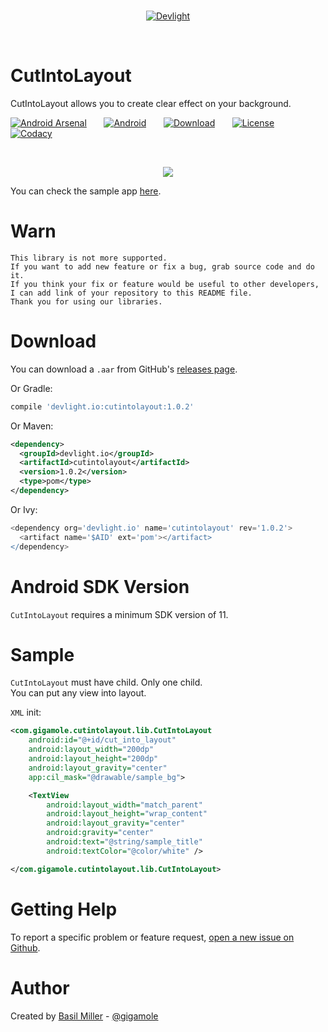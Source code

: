 <br/>
<p align="center">
  <a href="http://devlight.io">
      <img src ="https://drive.google.com/uc?export=download&id=0BxPO_UeS7wScLVBKck51Z1Rzb0E" alt="Devlight"/>
  </a>
</p>
<br/>

CutIntoLayout
=============

CutIntoLayout allows you to create clear effect on your background.

[![Android Arsenal](https://drive.google.com/uc?export=download&id=0BxPO_UeS7wScekxiT3M5aFlELXc)](http://android-arsenal.com/details/1/3316)
&nbsp;&nbsp;&nbsp;&nbsp;&nbsp;
[![Android](https://drive.google.com/uc?export=download&id=0BxPO_UeS7wSccEZaclNGN0R5OWc)](https://github.com/DevLight-Mobile-Agency)
&nbsp;&nbsp;&nbsp;&nbsp;&nbsp;
[![Download](https://drive.google.com/uc?export=download&id=0BxPO_UeS7wScVGZQUVlrM21Belk)](https://bintray.com/gigamole/maven/cutintolayout/_latestVersion)
&nbsp;&nbsp;&nbsp;&nbsp;&nbsp;
[![License](https://drive.google.com/uc?export=download&id=0BxPO_UeS7wScU0tmeFpGMHVWNWs)](https://github.com/DevLight-Mobile-Agency/CutIntoLayout/blob/master/LICENSE.txt)
&nbsp;&nbsp;&nbsp;&nbsp;&nbsp;
[![Codacy](https://drive.google.com/uc?export=download&id=0BxPO_UeS7wScSHhmckZyeGJDcXc)](https://www.codacy.com/app/gigamole53/CutIntoLayout?utm_source=github.com&amp;utm_medium=referral&amp;utm_content=DevLight-Mobile-Agency/CutIntoLayout&amp;utm_campaign=Badge_Grade)

<br/>

<p align="center">
    <img src="https://drive.google.com/uc?export=download&id=0BxPO_UeS7wScUHJxOGNMd3pmckU"/>
</p>

You can check the sample app [here](https://github.com/DevLight-Mobile-Agency/CutIntoLayout/tree/master/app).

Warn
====
```
This library is not more supported. 
If you want to add new feature or fix a bug, grab source code and do it. 
If you think your fix or feature would be useful to other developers, 
I can add link of your repository to this README file. 
Thank you for using our libraries.
```

Download
========

You can download a `.aar` from GitHub's [releases page](https://github.com/DevLight-Mobile-Agency/CutIntoLayout/releases).

Or Gradle:  
```groovy
compile 'devlight.io:cutintolayout:1.0.2'
```

Or Maven:  
```xml
<dependency>
  <groupId>devlight.io</groupId>
  <artifactId>cutintolayout</artifactId>
  <version>1.0.2</version>
  <type>pom</type>
</dependency>
```

Or Ivy:  
```groovy
<dependency org='devlight.io' name='cutintolayout' rev='1.0.2'>
  <artifact name='$AID' ext='pom'></artifact>
</dependency>
```

Android SDK Version
===================

`CutIntoLayout` requires a minimum SDK version of 11.

Sample
======

`CutIntoLayout` must have child. Only one child.  
You can put any view into layout.

`XML` init:

```xml
<com.gigamole.cutintolayout.lib.CutIntoLayout
    android:id="@+id/cut_into_layout"
    android:layout_width="200dp"
    android:layout_height="200dp"
    android:layout_gravity="center"
    app:cil_mask="@drawable/sample_bg">

    <TextView
        android:layout_width="match_parent"
        android:layout_height="wrap_content"
        android:layout_gravity="center"
        android:gravity="center"
        android:text="@string/sample_title"
        android:textColor="@color/white" />

</com.gigamole.cutintolayout.lib.CutIntoLayout>
```

Getting Help
============

To report a specific problem or feature request, [open a new issue on Github](https://github.com/DevLight-Mobile-Agency/CutIntoLayout/issues/new).

Author
======

Created by [Basil Miller](https://github.com/GIGAMOLE) - [@gigamole](mailto:gigamole53@gmail.com)
